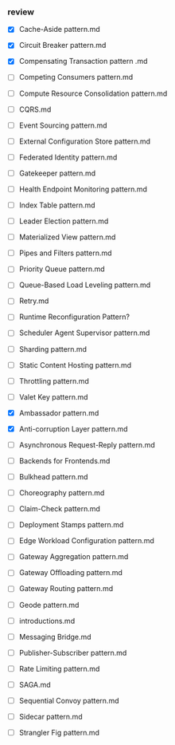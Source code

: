 ### review
- [x] Cache-Aside pattern.md
- [x] Circuit Breaker pattern.md
- [x] Compensating Transaction pattern .md
- [ ] Competing Consumers pattern.md
- [ ] Compute Resource Consolidation pattern.md
- [ ] CQRS.md
- [ ] Event Sourcing pattern.md
- [ ] External Configuration Store pattern.md
- [ ] Federated Identity pattern.md
- [ ] Gatekeeper pattern.md
- [ ] Health Endpoint Monitoring pattern.md
- [ ] Index Table pattern.md
- [ ] Leader Election pattern.md
- [ ] Materialized View pattern.md
- [ ] Pipes and Filters pattern.md
- [ ] Priority Queue pattern.md
- [ ] Queue-Based Load Leveling pattern.md
- [ ] Retry.md
- [ ] Runtime Reconfiguration Pattern?
- [ ] Scheduler Agent Supervisor pattern.md
- [ ] Sharding pattern.md
- [ ] Static Content Hosting pattern.md
- [ ] Throttling pattern.md
- [ ] Valet Key pattern.md

- [x] Ambassador pattern.md
- [x] Anti-corruption Layer pattern.md
- [ ] Asynchronous Request-Reply pattern.md
- [ ] Backends for Frontends.md
- [ ] Bulkhead pattern.md
- [ ] Choreography pattern.md
- [ ] Claim-Check pattern.md
- [ ] Deployment Stamps pattern.md
- [ ] Edge Workload Configuration pattern.md
- [ ] Gateway Aggregation pattern.md
- [ ] Gateway Offloading pattern.md
- [ ] Gateway Routing pattern.md
- [ ] Geode pattern.md
- [ ] introductions.md
- [ ] Messaging Bridge.md
- [ ] Publisher-Subscriber pattern.md
- [ ] Rate Limiting pattern.md
- [ ] SAGA.md
- [ ] Sequential Convoy pattern.md
- [ ] Sidecar pattern.md
- [ ] Strangler Fig pattern.md